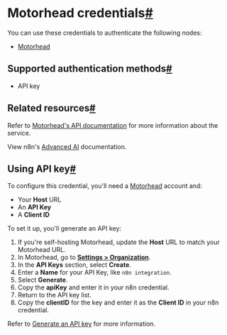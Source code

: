 [](https://github.com/n8n-io/n8n-docs/edit/main/docs/integrations/builtin/credentials/motorhead.md "Edit this page")

# Motorhead credentials[#](#motorhead-credentials "Permanent link")

You can use these credentials to authenticate the following nodes:

*   [Motorhead](../../cluster-nodes/sub-nodes/n8n-nodes-langchain.memorymotorhead/)

## Supported authentication methods[#](#supported-authentication-methods "Permanent link")

*   API key

## Related resources[#](#related-resources "Permanent link")

Refer to [Motorhead's API documentation](https://docs.getmetal.io/rest-api/introduction) for more information about the service.

View n8n's [Advanced AI](../../../../advanced-ai/) documentation.

## Using API key[#](#using-api-key "Permanent link")

To configure this credential, you'll need a [Motorhead](https://www.metal.ai/) account and:

*   Your **Host** URL
*   An **API Key**
*   A **Client ID**

To set it up, you'll generate an API key:

1.  If you're self-hosting Motorhead, update the **Host** URL to match your Motorhead URL.
2.  In Motorhead, go to [**Settings > Organization**](https://app.getmetal.io/settings/organization).
3.  In the **API Keys** section, select **Create**.
4.  Enter a **Name** for your API Key, like `n8n integration`.
5.  Select **Generate**.
6.  Copy the **apiKey** and enter it in your n8n credential.
7.  Return to the API key list.
8.  Copy the **clientID** for the key and enter it as the **Client ID** in your n8n credential.

Refer to [Generate an API key](https://docs.getmetal.io/guides/misc-get-keys) for more information.